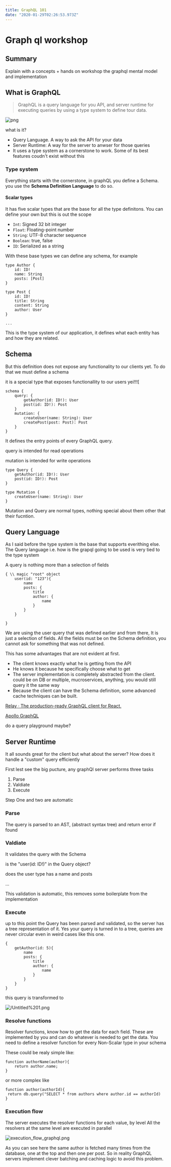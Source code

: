 ```yaml
---
title: GraphQL 101
date: "2020-01-29T02:26:53.973Z"
---
```


# Graph ql workshop

## Summary

Explain with a concepts + hands on workshop the graphql mental model and implementation

## What is GraphQL

> GraphQL is a query language for you API, and server runtime for executing queries by using a type system to define tour data.

![png](Untitled.png)

what is it?

- Query Language. A way to ask the API for your data
- Server Runtime: A way for the server to anwser for those queries
- It uses a type system as a cornerstone to work. Some of its best features coudn't exist without this

### Type system

Everything starts with the cornerstone, in graphQL you define a Schema. you use the **Schema Definition Language** to do so.

#### Scalar types

It has five scalar types that are the base for all the type definitons. You can define your own but this is out the scope

- `Int`: Signed 32 bit integer
- `Float`: Floating-point number
- `String`: UTF-8 character sequence
- `Boolean`: true, false
- `ID`: Serialized as a string

With these base types we can define any schema, for example

    type Author {
    	id: ID!
    	name: String
    	posts: [Post]
    }

    type Post {
    	id: ID!
    	title: String
    	content: String
    	author: User
    }

    ...

This is the type system of our application, it defines what each entity has and how they are related.

## Schema

But this definition does not expose any functionality to our clients yet. To do that we must define a schema

it is a special type that exposes functionallity to our users yei!!![

    schema {
    	query: {
    		getAuthor(id: ID!): User
    		post(id: ID!): Post
    	}
    	mutation: {
    		createUser(name: String): User
    		createPost(post: Post): Post
    	}
    }

It defines the entry points of every GraphQL query.

query is intended for read operations

mutation is intended for write operations

    type Query {
    	getAuthor(id: ID!): User
    	post(id: ID!): Post
    }

    type Mutation {
    	createUser(name: String): User
    }

Mutation and Query are normal types, nothing special about them other that their fucntion.

## Query Language

As I said before the type system is the base that supports everithing else. The Query language i.e. how is the grapql going to be used is very tied to the type system

A query is nothing more than a selection of fields

    { \\ magic "root" object
    	user(id: "123"){
    		name
    		posts: {
    			title
    			author: {
    				name
    			}
    		}
    	}

    }

We are using the user query that was defined earlier and from there, It is just a selection of fields. All the fields must be on the Schema definition, you cannot ask for something that was not defined.

This has some advantages that are not evident at first.

- The client knows exactly what he is getting from the API
- He knows it because he specifically choose what to get
- The server implementation is completely abstracted from the client. could be on DB or multiple, mucroservices, anything, you would still query it the same way
- Because the client can have the Schema definition, some advanced cache techniques can be built.

[Relay · The production-ready GraphQL client for React.](https://relay.dev/)

[Apollo GraphQL](https://www.apollographql.com/)

do a query playground maybe?

## Server Runtime

It all sounds great for the client but what about the server? How does it handle a "custom" query efficiently

First lest see the big pucture, any graphQl server performs three tasks

1. Parse
2. Valdiate
3. Execute

Step One and two are automatic

### Parse

The query is parsed to an AST, (abstract syntax tree) and return error if found

### Valdiate

It validates the query with the Schema

is the "user(id: ID!)" in the Query object?

does the user type has a name and posts

...

This validation is automatic, this removes some boilerplate from the implementation

### Execute

up to this point the Query has been parsed and validated, so the server has a tree representation of it. Yes your query is turned in to a tree, queries are never circular even in weird cases like this one.

    {
    	getAuthor(id: 5){
    		name
    		posts: {
    			title
    			author: {
    				name
    			}
    		}
    	}
    }

this query is transformed to

![/Untitled%201.png](Untitled-1.png)

### Resolve functions

Resolver functions, know how to get the data for each field. These are implemented by you and can do whatever is needed to get the data. You need to define a resolver function for every Non-Scalar type in your schema

These could be realy simple like:

    function authorName(author){
    	return author.name;
    }

or more complex like

    function author(authorId){
     return	db.query("SELECT * from authors where author.id == authorId)
    }

### Execution flow

The server executes the resolver functions for each value, by level All the resolvers at the same level are executed in parallel

![execution_flow_graphql.png](execution_flow_graphql.png)

As you can see here the same author is fetched many times from the database, one at the top and then one per post. So in reality GraphQL servers implement clever batching and caching logic to avoid this problem.
